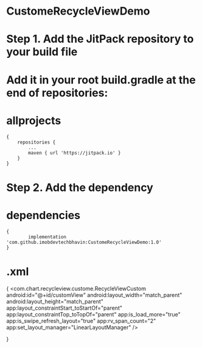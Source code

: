 # CustomeRecycleViewDemo
# Step 1. Add the JitPack repository to your build file

# Add it in your root build.gradle at the end of repositories:
# allprojects 
	{
		repositories {
			...
			maven { url 'https://jitpack.io' }
		}
	}
  
 # Step 2. Add the dependency
  
 # dependencies 
 	{
	        implementation 'com.github.imobdevtechbhavin:CustomeRecycleViewDemo:1.0'
	}
  
  
# .xml 
{
   <com.chart.recycleview.custome.RecycleViewCustom
            android:id="@+id/customView"
            android:layout_width="match_parent"
            android:layout_height="match_parent"
            app:layout_constraintStart_toStartOf="parent"
            app:layout_constraintTop_toTopOf="parent"
            app:is_load_more="true"
            app:is_swipe_refresh_layout="true"
            app:rv_span_count="2"
            app:set_layout_manager="LinearLayoutManager" />
	    
}
